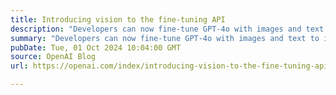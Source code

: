 ```yaml
---
title: Introducing vision to the fine-tuning API
description: "Developers can now fine-tune GPT-4o with images and text to improve vision capabilities"
summary: "Developers can now fine-tune GPT-4o with images and text to improve vision capabilities"
pubDate: Tue, 01 Oct 2024 10:04:00 GMT
source: OpenAI Blog
url: https://openai.com/index/introducing-vision-to-the-fine-tuning-api

---
```


